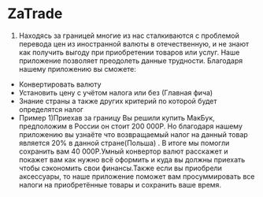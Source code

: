 # ZaTrade

1.  Находясь за границей многие из нас сталкиваются с проблемой перевода цен из иностранной валюты в отечественную, и не знают как получить выгоду при приобретении товаров или услуг. Наше приложение позволяет преодолеть данные трудности.
Благодаря нашему приложению вы сможете:
- Конвертировать валюту 
- Установить цену с учётом налога или без (Главная фича)
- Знание страны а также других критерий по которой будет определятся налог 
- Пример 1)Приехав за границу Вы решили купить МакБук, предположим в России он стоит 200 000Р. Но благодаря нашему приложению  вы узнаёте что возвращаемый налог на данный товар является 20%  в данной стране(Польша) . В итоге мы помогли сохранить вам 40 000Р.Умный конвертор валют расскажет и покажет вам как нужно всё оформить и куда вы должны приехать чтобы сэкономить свои финансы.Также если вы приобрели аксессуары, то наше приложение поможет вам  просуммировать все налоги на приобретённые товары и сохранить ваше время.
